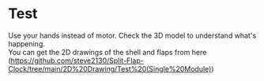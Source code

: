 # Test  
Use your hands instead of motor.
Check the 3D model to understand what's happening.  
You can get the 2D drawings of the shell and flaps from here  
(https://github.com/steve2130/Split-Flap-Clock/tree/main/2D%20Drawing/Test%20(Single%20Module))  
